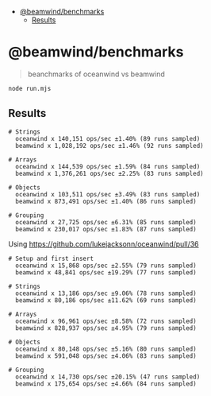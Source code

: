 <!-- START doctoc generated TOC please keep comment here to allow auto update -->
<!-- DON'T EDIT THIS SECTION, INSTEAD RE-RUN doctoc TO UPDATE -->


- [@beamwind/benchmarks](#beamwindbenchmarks)
  - [Results](#results)

<!-- END doctoc generated TOC please keep comment here to allow auto update -->

# @beamwind/benchmarks

> beanchmarks of oceanwind vs beamwind

```sh
node run.mjs
```

## Results

```
# Strings
  oceanwind x 140,151 ops/sec ±1.40% (89 runs sampled)
  beamwind x 1,028,192 ops/sec ±1.46% (92 runs sampled)

# Arrays
  oceanwind x 144,539 ops/sec ±1.59% (84 runs sampled)
  beamwind x 1,376,261 ops/sec ±2.25% (83 runs sampled)

# Objects
  oceanwind x 103,511 ops/sec ±3.49% (83 runs sampled)
  beamwind x 873,491 ops/sec ±1.40% (86 runs sampled)

# Grouping
  oceanwind x 27,725 ops/sec ±6.31% (85 runs sampled)
  beamwind x 230,017 ops/sec ±1.83% (87 runs sampled)
```

Using https://github.com/lukejacksonn/oceanwind/pull/36

```
# Setup and first insert
  oceanwind x 15,868 ops/sec ±2.55% (79 runs sampled)
  beamwind x 48,841 ops/sec ±19.29% (77 runs sampled)

# Strings
  oceanwind x 13,186 ops/sec ±9.06% (78 runs sampled)
  beamwind x 80,186 ops/sec ±11.62% (69 runs sampled)

# Arrays
  oceanwind x 96,961 ops/sec ±8.58% (72 runs sampled)
  beamwind x 828,937 ops/sec ±4.95% (79 runs sampled)

# Objects
  oceanwind x 80,148 ops/sec ±5.16% (80 runs sampled)
  beamwind x 591,048 ops/sec ±4.06% (83 runs sampled)

# Grouping
  oceanwind x 14,730 ops/sec ±20.15% (47 runs sampled)
  beamwind x 175,654 ops/sec ±4.66% (84 runs sampled)
```

